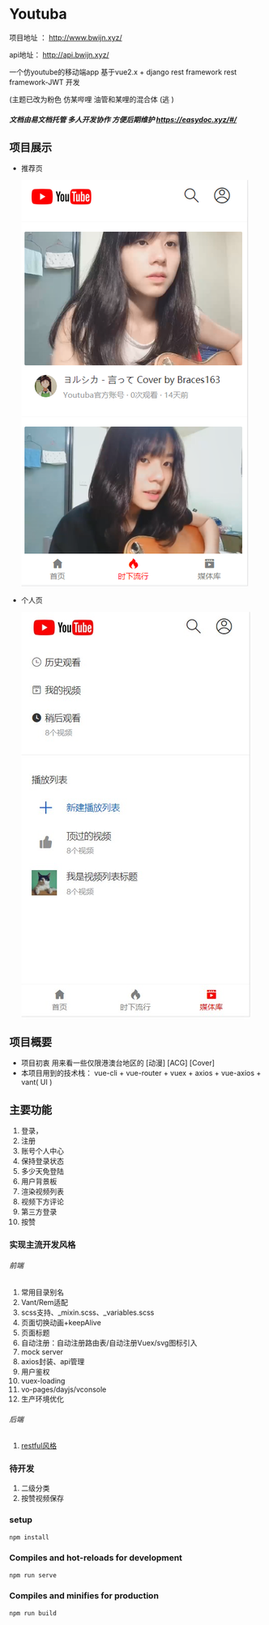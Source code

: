 # Youtuba

项目地址 ：  http://www.bwijn.xyz/ 

api地址：	 http://api.bwijn.xyz/ 

一个仿youtube的移动端app 基于vue2.x + django rest framework  rest framework-JWT 开发

(主题已改为粉色 仿某哔哩     油管和某哩的混合体    (逃  )

##### 文档由易文档托管  多人开发协作 方便后期维护  https://easydoc.xyz/#/ 

## 项目展示

- 推荐页

  ![1](src/assets/首页.png)

- 个人页 

  
  
  ![](src/assets/个人页.jpg)

## 项目概要

- 项目初衷 用来看一些仅限港澳台地区的 [动漫] [ACG] [Cover]  
- 本项目用到的技术栈： vue-cli + vue-router + vuex + axios + vue-axios + vant( UI ) 

## 主要功能

1. 登录，
2. 注册
3. 账号个人中心
4. 保持登录状态 		
5. 多少天免登陆
6. 用户背景板
7. 渲染视频列表
8. 视频下方评论     
9. 第三方登录
10. 按赞

### 实现主流开发风格

###### 前端

1. 常用目录别名
2. Vant/Rem适配
3. scss支持、_mixin.scss、_variables.scss
4. 页面切换动画+keepAlive
5. 页面标题
6. 自动注册：自动注册路由表/自动注册Vuex/svg图标引入
7. mock server
8. axios封装、api管理
9. 用户鉴权
10. vuex-loading
11. vo-pages/dayjs/vconsole
12. 生产环境优化

###### 后端

1. [restful风格]( https://baike.baidu.com/item/RESTful/4406165?fr=aladdin )

### 待开发

1. 二级分类
2. 按赞视频保存 

### setup

```
npm install
```

### Compiles and hot-reloads for development

```
npm run serve
```

### Compiles and minifies for production

```
npm run build
```


